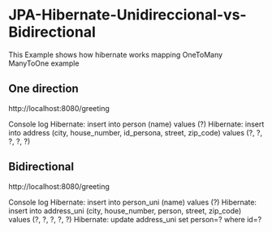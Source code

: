 # JPA-Hibernate-Unidireccional-vs-Bidirectional

This Example shows how hibernate works mapping OneToMany ManyToOne example


## One direction
http://localhost:8080/greeting

Console log
Hibernate: insert into person (name) values (?)
Hibernate: insert into address (city, house_number, id_persona, street, zip_code) values (?, ?, ?, ?, ?)

## Bidirectional 
http://localhost:8080/greeting

Console log
Hibernate: insert into person_uni (name) values (?)
Hibernate: insert into address_uni (city, house_number, person, street, zip_code) values (?, ?, ?, ?, ?)
Hibernate: update address_uni set person=? where id=?

